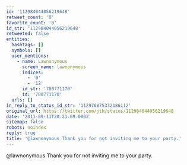 ```yaml
---
id: '112984044056219648'
retweet_count: '0'
favorite_count: '0'
id_str: '112984044056219648'
retweeted: false
entities:
  hashtags: []
  symbols: []
  user_mentions:
    - name: Lawnonymous
      screen_name: lawnonymous
      indices:
        - '0'
        - '12'
      id_str: '780771170'
      id: '780771170'
  urls: []
in_reply_to_status_id_str: '112976875332186112'
original_url: https://twitter.com/jth/status/112984044056219648
date: '2011-09-11T20:21:09.000Z'
sitemap: false
robots: noindex
reply: true
title: '@lawnonymous Thank you for not inviting me to your party.'
---
```


@lawnonymous Thank you for not inviting me to your party.